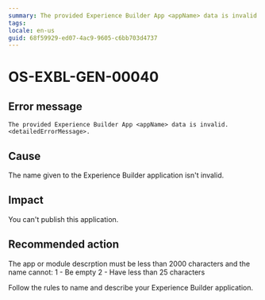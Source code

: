 ```yaml
---
summary: The provided Experience Builder App <appName> data is invalid. <detailedErrorMessage>.
tags:
locale: en-us
guid: 68f59929-ed07-4ac9-9605-c6bb703d4737
---
```


# OS-EXBL-GEN-00040

## Error message

`The provided Experience Builder App <appName> data is invalid. <detailedErrorMessage>.`

## Cause

The name given to the Experience Builder application isn't invalid.

## Impact

You can't publish this application.

## Recommended action

The app or module descrption must be less than 2000 characters and the name cannot:
 1 - Be empty
 2 - Have less than 25 characters
 
Follow the rules to name and describe your Experience Builder application. 
